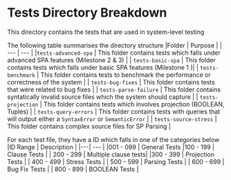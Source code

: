# Tests Directory Breakdown

This directory contains the tests that are used in system-level testing

The following table summarises the directory structure
|Folder | Purpose |
| --- | --- |
|`tests-advanced-spa` | This folder contains tests which falls under advanced SPA features (Milestone 2 & 3) |
| `tests-basic-spa` | This folder contains tests which falls under basic SPA features (Milestone 1 )|
| `tests-benchmark` | This folder contains tests to benchmark the performance or correctness of the system |
| `tests-bug-fixes` | This folder contains tests that were related to bug fixes |
| `tests-parse-failure` | This folder contains syntatically invalid source files which the system should capture |
| `tests-projection` | This folder contains tests which involves projection (BOOLEAN, Tuples) |
| `tests-query-errors` | This folder contains tests with queries that will output either a `SyntaxError` or `SemanticError` |
| `tests-source-stress` | This folder contains complex source files for SP Parsing |

For each test file, they have a ID which falls in one of the categories below
|ID Range | Description |
|---| --- |
|001 - 099 | General Tests
|100 - 199 | Clause Tests |
| 200 - 299 | Multiple clause tests|
|300 - 399 | Projection Tests |
| 400 - 499 | Stress Tests |
| 500 - 599 | Parsing Tests |
| 600 - 699 | Bug Fix Tests |
| 800 - 899 | BOOLEAN Tests |
